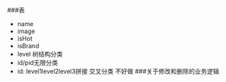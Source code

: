 ###表
- name
- image
- isHot
- isBrand
- level
树结构分类
- id/pid无限分类
- id: level1level2level3拼接
交叉分类 不好做
###关于修改和删除的业务逻辑
```

```